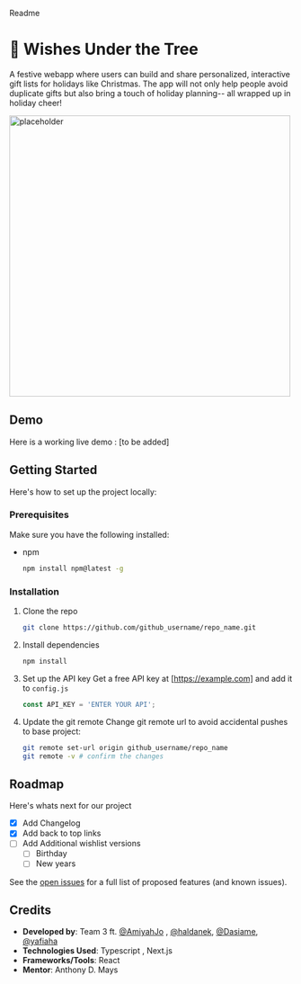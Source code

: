 Readme

# 🎄 Wishes Under the Tree   
A festive webapp where users can build and share personalized, interactive gift lists for holidays like Christmas. The app will not only help people avoid duplicate gifts but also bring a touch of holiday planning-- all wrapped up in holiday cheer!

<img src="https://plus.unsplash.com/premium_photo-1663100841840-cf7a43b48efc?q=80&w=2072&auto=format&fit=crop&ixlib=rb-4.0.3&ixid=M3wxMjA3fDB8MHxwaG90by1wYWdlfHx8fGVufDB8fHx8fA%3D%3D" height="500" alt="placeholder"/>


## Demo
Here is a working live demo :  [to be added]

<!-- GETTING STARTED -->
## Getting Started

Here's how to set up the project locally:

### Prerequisites

Make sure you have the following installed:
* npm
  ```sh
  npm install npm@latest -g
  ```

### Installation
1. Clone the repo
   ```sh
   git clone https://github.com/github_username/repo_name.git
   ```
2. Install dependencies
   ```sh
   npm install
   ```
4. Set up the API key
   Get a free API key at [https://example.com] and add it to `config.js`
   ```js
   const API_KEY = 'ENTER YOUR API';
   ```
6. Update the git remote
    Change git remote url to avoid accidental pushes to base project:
   ```sh
   git remote set-url origin github_username/repo_name
   git remote -v # confirm the changes
   ```
<!-- ROADMAP -->
## Roadmap
Here's whats next for our project
- [x] Add Changelog
- [x] Add back to top links
- [ ] Add Additional wishlist versions  
    - [ ] Birthday
    - [ ] New years

See the [open issues](https://github.com/code-differently/24q4-team3/issues) for a full list of proposed features (and known issues).

## Credits 
* __Developed by__: Team 3 ft. [@AmiyahJo](https://github.com/AmiyahJo) , [@haldanek](https://github.com/haldanek), [@Dasiame](https://github.com/Dasiame), [@yafiaha](https://github.com/yafiaha)
* __Technologies Used__: Typescript , Next.js
* __Frameworks/Tools__: React
* __Mentor__: Anthony D. Mays 
